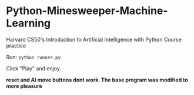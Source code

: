 # Python-Minesweeper-Machine-Learning

Harvard CS50's Introduction to Artificial Intelligence with Python Course practice

Run: `python runner.py`

Click "Play" and enjoy. 

**reset and AI move buttons dont work. The base program was modified to more pleasure**
